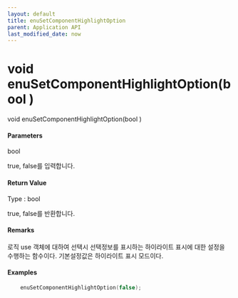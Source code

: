 ```yaml
---
layout: default
title: enuSetComponentHighlightOption
parent: Application API
last_modified_date: now
---
```

# void enuSetComponentHighlightOption\(bool )

void enuSetComponentHighlightOption\(bool )

#### Parameters

bool

true, false를 입력합니다.

#### Return Value

Type : bool

true, false를 반환합니다.


#### Remarks

로직 use 객체에 대하여 선택시 선택정보를 표시하는 하이라이트 표시에 대한 설정을 수행하는 함수이다.
기본설정값은 하이라이트 표시 모드이다.

#### Examples

```cpp
	enuSetComponentHighlightOption(false);
```



